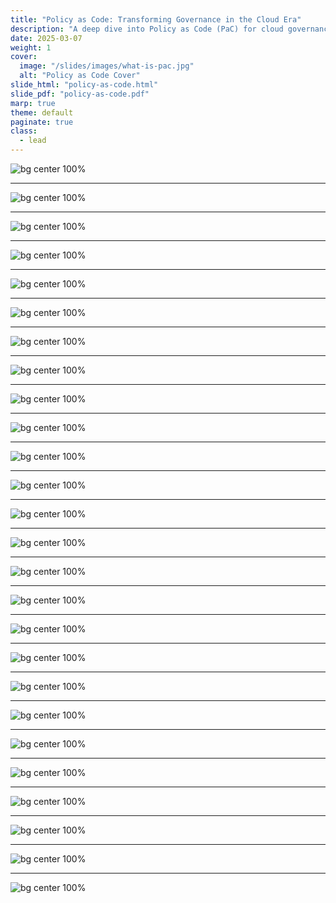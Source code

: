 ```yaml
---
title: "Policy as Code: Transforming Governance in the Cloud Era"
description: "A deep dive into Policy as Code (PaC) for cloud governance."
date: 2025-03-07
weight: 1
cover:
  image: "/slides/images/what-is-pac.jpg"
  alt: "Policy as Code Cover"
slide_html: "policy-as-code.html"
slide_pdf: "policy-as-code.pdf"
marp: true
theme: default
paginate: true
class: 
  - lead
---
```



<!-- Speaker notes for Slide 1. 
Can be multiple lines. -->

![bg center 100%](./images/Slide1.png)

---
<!-- Speaker notes for Slide 2. 
Can be multiple lines. -->

![bg center 100%](./images/Slide2.png)

---

![bg center 100%](./images/Slide3.png)

---

![bg center 100%](./images/Slide4.png)

---

![bg center 100%](./images/Slide5.png)

---

![bg center 100%](./images/Slide6.png)

---

![bg center 100%](./images/Slide7.png)

---

![bg center 100%](./images/Slide8.png)

---

![bg center 100%](./images/Slide9.png)

---

![bg center 100%](./images/Slide10.png)

---

![bg center 100%](./images/Slide11.png)

---

![bg center 100%](./images/Slide12.png)

---

![bg center 100%](./images/Slide13.png)

---

![bg center 100%](./images/Slide14.png)

---

![bg center 100%](./images/Slide15.png)

---

![bg center 100%](./images/Slide16.png)

---

![bg center 100%](./images/Slide17.png)

---

![bg center 100%](./images/Slide18.png)

---

![bg center 100%](./images/Slide19.png)

---

![bg center 100%](./images/Slide20.png)

---

![bg center 100%](./images/Slide21.png)

---

![bg center 100%](./images/Slide22.png)

---

![bg center 100%](./images/Slide23.png)

---

![bg center 100%](./images/Slide24.png)

---

![bg center 100%](./images/Slide25.png)

---

![bg center 100%](./images/Slide26.png)

